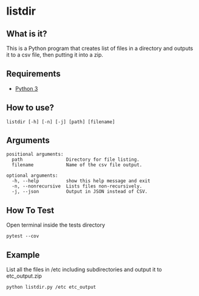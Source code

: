 # listdir

## What is it?
This is a Python program that creates list of files in a directory and outputs it to a csv file, then putting it into a zip.

## Requirements
- [Python 3](https://www.python.org/downloads/)

## How to use?
```
listdir [-h] [-n] [-j] [path] [filename]
```

## Arguments
```
positional arguments:
  path                Directory for file listing.
  filename            Name of the csv file output.

optional arguments:
  -h, --help          show this help message and exit
  -n, --nonrecursive  Lists files non-recursively.
  -j, --json          Output in JSON instead of CSV.

```
## How To Test
Open terminal inside the tests directory
```
pytest --cov
```
## Example
List all the files in /etc including subdirectories and output it to etc_output.zip
```
python listdir.py /etc etc_output
```
